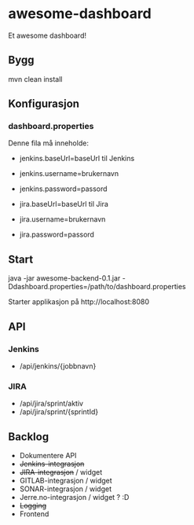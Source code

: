 # awesome-dashboard

Et awesome dashboard!

## Bygg
mvn clean install

## Konfigurasjon

### dashboard.properties

Denne fila må inneholde:

* jenkins.baseUrl=baseUrl til Jenkins
* jenkins.username=brukernavn
* jenkins.password=passord

* jira.baseUrl=baseUrl til Jira
* jira.username=brukernavn
* jira.password=passord

## Start
java -jar awesome-backend-0.1.jar -Ddashboard.properties=/path/to/dashboard.properties

Starter applikasjon på http://localhost:8080

## API
### Jenkins
* /api/jenkins/{jobbnavn} 

### JIRA
* /api/jira/sprint/aktiv
* /api/jira/sprint/{sprintId}

## Backlog
* Dokumentere API
* ~~Jenkins-integrasjon~~
* ~~JIRA-integrasjon~~ / widget
* GITLAB-integrasjon / widget
* SONAR-integrasjon / widget
* Jerre.no-integrasjon / widget ? :D
* ~~Logging~~
* Frontend
